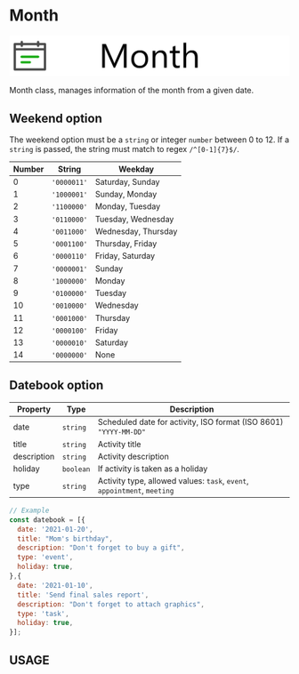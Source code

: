 ﻿# Month

![Logo](docs/LOGO.png)

Month class, manages information of the month from a given date.

## Weekend option

The weekend option must be a `string` or integer `number` between 0 to 12. If a `string` is passed, the string must match to regex `/^[0-1]{7}$/`.

| Number | String      | Weekday             |
|--------|-------------|---------------------|
| 0      | `'0000011'` | Saturday, Sunday    |
| 1      | `'1000001'` | Sunday, Monday      |
| 2      | `'1100000'` | Monday, Tuesday     |
| 3      | `'0110000'` | Tuesday, Wednesday  |
| 4      | `'0011000'` | Wednesday, Thursday |
| 5      | `'0001100'` | Thursday, Friday    |
| 6      | `'0000110'` | Friday, Saturday    |
| 7      | `'0000001'` | Sunday              |
| 8      | `'1000000'` | Monday              |
| 9      | `'0100000'` | Tuesday             |
| 10     | `'0010000'` | Wednesday           |
| 11     | `'0001000'` | Thursday            |
| 12     | `'0000100'` | Friday              |
| 13     | `'0000010'` | Saturday            |
| 14     | `'0000000'` | None                |

## Datebook option

| Property    | Type      | Description                                                              |
|-------------|-----------|--------------------------------------------------------------------------|
| date        | `string`  | Scheduled date for activity, ISO format (ISO 8601) `"YYYY-MM-DD"`        |
| title       | `string`  | Activity title                                                           |
| description | `string`  | Activity description                                                     |
| holiday     | `boolean` | If activity is taken as a holiday                                        |
| type        | `string`  | Activity type, allowed values: `task`, `event`, `appointment`, `meeting` |

```javascript
// Example
const datebook = [{
  date: '2021-01-20',
  title: "Mom's birthday",
  description: "Don't forget to buy a gift",
  type: 'event',
  holiday: true,
},{
  date: '2021-01-10',
  title: 'Send final sales report',
  description: "Don't forget to attach graphics",
  type: 'task',
  holiday: true,
}];

```

<!-- Datebook activity schema -->

## USAGE
